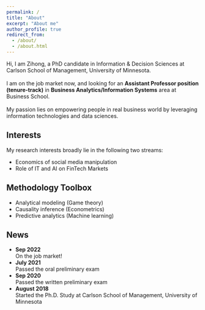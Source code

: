 ```yaml
---
permalink: /
title: "About"
excerpt: "About me"
author_profile: true
redirect_from: 
  - /about/
  - /about.html
---
```


Hi, I am Zihong, a PhD candidate in Information & Decision Sciences at Carlson School of Management, University of Minnesota. <br><br>
I am on the job market now, and looking for an **Assistant Professor position (tenure-track)** in **Business Analytics/Information Systems** area at Business School. <br><br>
My passion lies on empowering people in real business world by leveraging information technologies and data sciences.<br>

## Interests
My research interests broadly lie in the following two streams:
* Economics of social media manipulation
* Role of IT and AI on FinTech Markets 

## Methodology Toolbox
* Analytical modeling (Game theory)
* Causality inference (Econometrics)
* Predictive analytics (Machine learning)

## News
* **Sep 2022**
    <br> On the job market!
* **July 2021**
    <br> Passed the oral preliminary exam
* **Sep 2020**
    <br> Passed the written preliminary exam
* **August 2018** 
    <br> Started the Ph.D. Study at Carlson School of Management, University of Minnesota
  
  